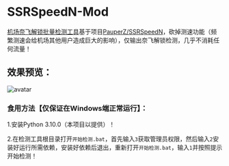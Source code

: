 # SSRSpeedN-Mod
[机场奈飞解锁批量检测工具](https://github.com/youshandefeiyang/SSRSpeedN-Mod)基于项目[PauperZ/SSRSpeedN](https://github.com/PauperZ/SSRSpeedN)，砍掉测速功能（频繁测速会给机场其他用户造成巨大的影响），仅输出奈飞解锁检测，几乎不消耗任何流量！<br/>
## 效果预览：
![avatar](https://cdn.jsdelivr.net/gh/youshandefeiyang/webcdn@v4.0/show.png)
### 食用方法【仅保证在Windows端正常运行】：
1.安装Python 3.10.0（本项目以提供）！

2.在检测工具根目录打开`开始检测.bat`，首先输入`3`获取管理员权限，然后输入`2`安装好运行所需依赖，安装好依赖后退出，重新打开`开始检测.bat`，输入`1`并按照提示开始检测！
